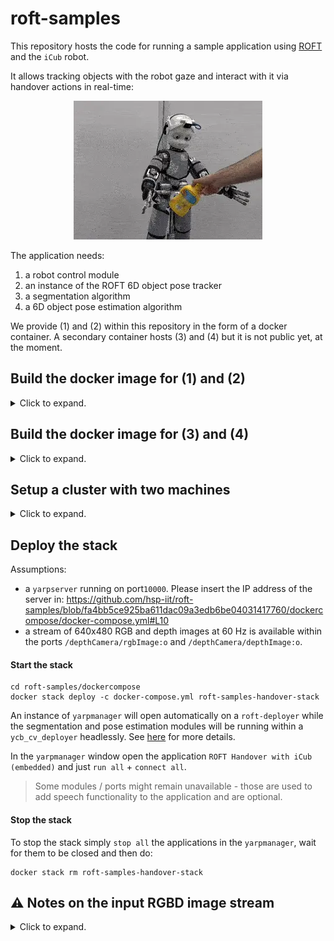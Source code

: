 # roft-samples

This repository hosts the code for running a sample application using [ROFT](https://github.com/hsp-iit/roft) and the `iCub` robot.

It allows tracking objects with the robot gaze and interact with it via handover actions in real-time:

<p align="center"><img src="https://github.com/hsp-iit/roft-samples/blob/master/assets/demo.webp"/></p>


The application needs:
1. a robot control module
2. an instance of the ROFT 6D object pose tracker
3. a segmentation algorithm
4. a 6D object pose estimation algorithm

We provide (1) and (2) within this repository in the form of a docker container.
A secondary container hosts (3) and (4) but it is not public yet, at the moment.


## Build the docker image for (1) and (2)

<details><summary>Click to expand.</summary>

Build the docker image:
```console
cd dockerfiles
bash build.sh # This will create an image named roft-samples-image:devel
```
</details>

## Build the docker image for (3) and (4)
<details><summary>Click to expand.</summary>

Not available at the moment.
</details>

## Setup a cluster with two machines

<details><summary>Click to expand.</summary>

Here we provide instructions on how to setup a cluster of two machines `machine_1` and `machine_2` (of course other configurations are possible). 
- `machine_1` needs:
   - an NVIDIA optical flow-enabled GPU (most GeForce RTX >= 20x0 cards)
   - the `roft-samples-image` docker image available
   - a docker engine (the most updated possible)
- `machine_2` needs:
   - two NVIDIA GPUs for running segmentation and pose estimation modules
   - the `ghcr.io/hsp-iit/ycb-pretrained-cv-models` docker image available (to be made available to users soon)
   - a docker engine

### Swarm setup
First we need to setup a `docker swarm` cluster with `machine_1` being the leader and `machine_2` a worker:

On `machine_1`:
```console
docker swarm init
docker swarm join-token worker
```

The output of the second command shall be copy-pasted on `machine_2`. After that, verify that all nodes are visible by issuing `docker node ls` on `machine_1`.

### Label assignment
For simplicity, we assign labels to the two machines as we use this mechanism to assign containers - and possibly swap `machine_1` and/or `machine_2` with others providing the same requirements if needed.

On `machine_1`:
```console
docker node update --label-add roft_deployer=true <machine_1_hostname>
docker node update --label-add ycb_cv_deployer=true <machine_2_hostname>
```

### GPUs configuration

We need to make the cluster aware of the GPUs available on each worker. For each machine do the following.

Find the GPU ids first:

```console
nvidia-smi -a | grep UUID | awk '{print substr($4,0,12)}'
```

Then edit `/etc/docker/daemon.json` such that it looks like:
```json
{
  "runtimes": {
    "nvidia": {
      "path": "/usr/bin/nvidia-container-runtime",
      "runtimeArgs": []
    }
  },
  "default-runtime": "nvidia",
  "node-generic-resources": [
    "NVIDIA-GPU=<gpu_id_0>",
    "NVIDIA-GPU=<gpu_id_1>"
    ]
}
```

where `<gpu_id_x>` are provided by the output of the previous command.

Then enable GPU advertising by uncommenting the line `swarm-resource = "DOCKER_RESOURCE_GPU"` in  `/etc/nvidia-container-runtime/config.toml`.

Finally, restart docker by issuing `sudo systemctl restart docker.service`.

Nodes can be inspected using `docker node inspect <node_name>` to verify that the GPUs are correctly exposed.

</details>

## Deploy the stack

Assumptions:
- a `yarpserver` running on port`10000`. Please insert the IP address of the server in: https://github.com/hsp-iit/roft-samples/blob/fa4bb5ce925ba611dac09a3edb6be04031417760/dockercompose/docker-compose.yml#L10
- a stream of 640x480 RGB and depth images at 60 Hz is available within the ports `/depthCamera/rgbImage:o` and `/depthCamera/depthImage:o`.

#### Start the stack

```console
cd roft-samples/dockercompose
docker stack deploy -c docker-compose.yml roft-samples-handover-stack
```

An instance of `yarpmanager` will open automatically on a `roft-deployer` while the segmentation and pose estimation modules will be running within a `ycb_cv_deployer` headlessly. See [here](#setup-a-cluster-with-two-machines) for more details.

In the `yarpmanager` window open the application `ROFT Handover with iCub (embedded)` and just `run all` + `connect all`.
> Some modules / ports might remain unavailable - those are used to add speech functionality to the application and are optional.

#### Stop the stack

To stop the stack simply `stop all` the applications in the `yarpmanager`, wait for them to be closed and then do:
```
docker stack rm roft-samples-handover-stack
```

## :warning: Notes on the input RGBD image stream

<details><summary>Click to expand.</summary>

The demo has been tested solely using the RGBD streamer provided within this repository, `roft-samples-rs`, that works with `RealSense` cameras. 

Although all the software required to run it is provided in the `roft-samples-image` docker image, it cannot be run within the container as the `docker stack deploy` does not offer any mechanism to use the R

### How to change the intrinsic parameters

The default configuration of the modules assumes that a `RealSense D405 camera` is used. The intrinsic parameters of such camera can be modified in several ways.

#### Persistent change
Once the stack is running, `docker exec` a bash shell interactively within the container running inside the `roft-deployer`:

```console
docker exec -it <name_of_the_container> bash
```

Then modify the following entries:

https://github.com/hsp-iit/roft-samples/blob/37c0c313433bcb0fbe198f7cdac064a773471626/src/roft/app/conf/config_d405.ini#L1-L9

within the file `~/.local/share/yarp/contexts/roft/config_d405.ini` - that is installed at docker build time (check [here](https://github.com/hsp-iit/roft-samples/blob/caca62f9989235531fe77160ada7f07d21964c80/dockerfiles/Dockerfile#L162)).

Then, commit the docker image:

```console
docker commit <name_of_the_container> roft-samples-image:devel
```

Finally, stop the stack and deploy it again to use the updated intrinsics.

#### Temporary change

If you only need to change the intrinsics temporarily, you can simply override them within the `Parameters` field of the `yarpmanager` for the module `roft` by appending:
```console
--CAMERA::fx <new_fx_value> --CAMERA::fy <new_fy_value> --CAMERA::cx <new_cx_value> --CAMERA::cy <new_cy_value>
```

</details>
